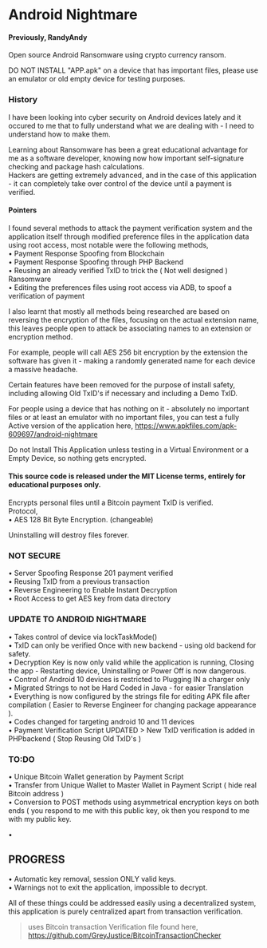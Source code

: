 # Android Nightmare    
#### Previously, RandyAndy
Open source Android Ransomware using crypto currency ransom.   
     
DO NOT INSTALL "APP.apk" on a device that has important files, please use an emulator or old empty device for testing purposes.    
  

### History     
I have been looking into cyber security on Android devices lately and it occured to me that to fully understand what we are dealing with - I need to understand how to make them.
    
Learning about Ransomware has been a great educational advantage for me as a software developer, knowing now how important self-signature checking and package hash calculations.    
Hackers are getting extremely advanced, and in the case of this application - it can completely take over control of the device until a payment is verified.
  
#### Pointers    
I found several methods to attack the payment verification system and the application itself through modified preference files in the application data using root access, most notable were the following methods,   
• Payment Response Spoofing from Blockchain     
• Payment Response Spoofing through PHP Backend    
• Reusing an already verified TxID to trick the ( Not well designed ) Ransomware        
• Editing the preferences files using root access via ADB, to spoof a verification of payment   
    
I also learnt that mostly all methods being researched are based on reversing the encryption of the files, focusing on the actual extension name,   
this leaves people open to attack be associating names to an extension or encryption method.    
   
For example, people will call AES 256 bit encryption by the extension the software has given it - making a randomly generated name for each device a massive headache.   
 
Certain features have been removed for the purpose of install safety, including allowing Old TxID's if necessary and including a Demo TxID.   
   
  
For people using a device that has nothing on it - absolutely no important files or at least an emulator with no important files, you can test a fully Active version of the application here,
https://www.apkfiles.com/apk-609697/android-nightmare   
 
 
Do not Install This Application unless testing in a Virtual Environment or a Empty Device, so nothing gets encrypted.    
   


#### This source code is released under the MIT License terms, entirely for educational purposes only.    
    
Encrypts personal files until a Bitcoin payment TxID is verified.     
Protocol,     
• AES 128 Bit Byte Encryption. (changeable)       
    
Uninstalling will destroy files forever.    
 
### NOT SECURE         
• Server Spoofing Response 201 payment verified     
• Reusing TxID from a previous transaction   
• Reverse Engineering to Enable Instant Decryption     
• Root Access to get AES key from data directory     
    
### UPDATE TO ANDROID NIGHTMARE    
• Takes control of device via lockTaskMode()     
• TxID can only be verified Once with new backend - using old backend for safety.     
• Decryption Key is now only valid while the application is running, Closing the app - Restarting device, Uninstalling or Power Off is now dangerous.     
• Control of Android 10 devices is restricted to Plugging IN a charger only   
• Migrated Strings to not be Hard Coded in Java - for easier Translation     
• Everything is  now configured by the strings file for editing APK file after compilation ( Easier to Reverse Engineer for changing package appearance ).       
• Codes changed for targeting android 10 and 11 devices    
• Payment Verification Script UPDATED > New TxID verification is added in PHPbackend  ( Stop Reusing Old TxID's )        
  
### TO:DO    
• Unique Bitcoin Wallet generation by Payment Script   
• Transfer from Unique Wallet to Master Wallet in Payment Script ( hide real Bitcoin address )    
• Conversion to POST methods using asymmetrical encryption keys on both ends ( you respond to me with this public key, ok then you respond to me with my public key.   
  
   
•     
 

   
## PROGRESS    
• Automatic key removal, session ONLY valid keys.   
• Warnings not to exit the application, impossible to decrypt.    

  
All of these things could be addressed easily using a decentralized system, this application is purely centralized apart from transaction verification.
       
    
   
  
> uses Bitcoin transaction Verification file found here, https://github.com/GreyJustice/BitcoinTransactionChecker
